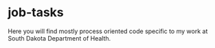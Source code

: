 # job-tasks
Here you will find mostly process oriented code specific to my work at South Dakota Department of Health.
